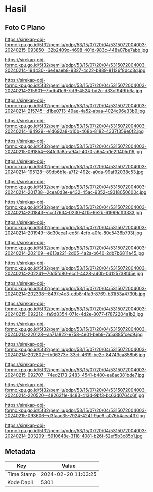 # Hasil

## Foto C Plano

https://sirekap-obj-formc.kpu.go.id/5f32/pemilu/pdpr/53/15/07/20/04/5315072004003-20240215-093850--32b2409c-4698-401d-983c-448a07be7abb.jpg

https://sirekap-obj-formc.kpu.go.id/5f32/pemilu/pdpr/53/15/07/20/04/5315072004003-20240214-194430--6e4eaeb8-9327-4c22-b889-81126f8dcc3d.jpg

https://sirekap-obj-formc.kpu.go.id/5f32/pemilu/pdpr/53/15/07/20/04/5315072004003-20240214-215901--7bdb41c6-7cf9-4524-bd2c-d33cf949fb6a.jpg

https://sirekap-obj-formc.kpu.go.id/5f32/pemilu/pdpr/53/15/07/20/04/5315072004003-20240214-215745--d1be0713-49ae-4a52-abaa-4024c96e33b9.jpg

https://sirekap-obj-formc.kpu.go.id/5f32/pemilu/pdpr/53/15/07/20/04/5315072004003-20240214-194929--e1d692a8-b10b-468b-8182-4337f359e0f2.jpg

https://sirekap-obj-formc.kpu.go.id/5f32/pemilu/pdpr/53/15/07/20/04/5315072004003-20240215-091854--84fc3a8a-a94d-4070-a654-c1e2ff405d19.jpg

https://sirekap-obj-formc.kpu.go.id/5f32/pemilu/pdpr/53/15/07/20/04/5315072004003-20240214-195128--89db6b1e-a712-492c-a0da-99af92038c53.jpg

https://sirekap-obj-formc.kpu.go.id/5f32/pemilu/pdpr/53/15/07/20/04/5315072004003-20240214-201738--2cea0d3e-e432-45ac-9352-c9318050600c.jpg

https://sirekap-obj-formc.kpu.go.id/5f32/pemilu/pdpr/53/15/07/20/04/5315072004003-20240214-201843--cccf7634-0230-4115-9e2b-61999cff3333.jpg

https://sirekap-obj-formc.kpu.go.id/5f32/pemilu/pdpr/53/15/07/20/04/5315072004003-20240214-201949--8d30eca1-ed5f-4cfb-a0fe-80c5436b793f.jpg

https://sirekap-obj-formc.kpu.go.id/5f32/pemilu/pdpr/53/15/07/20/04/5315072004003-20240214-202109--e613a221-2d05-4a2a-b640-2db7b6811a45.jpg

https://sirekap-obj-formc.kpu.go.id/5f32/pemilu/pdpr/53/15/07/20/04/5315072004003-20240214-202241--70d5fd80-eccf-4428-a40b-0d125738f45e.jpg

https://sirekap-obj-formc.kpu.go.id/5f32/pemilu/pdpr/53/15/07/20/04/5315072004003-20240214-202338--8497e4e3-cdb8-4fa9-8769-b31f53a4730b.jpg

https://sirekap-obj-formc.kpu.go.id/5f32/pemilu/pdpr/53/15/07/20/04/5315072004003-20240215-092212--fa9d8354-071c-4d2e-8077-f7872204a1b2.jpg

https://sirekap-obj-formc.kpu.go.id/5f32/pemilu/pdpr/53/15/07/20/04/5315072004003-20240214-220128--aa71a822-e758-4e01-beb9-7a5a885fcec9.jpg

https://sirekap-obj-formc.kpu.go.id/5f32/pemilu/pdpr/53/15/07/20/04/5315072004003-20240214-202802--fb06373e-33cf-4619-be2c-84743ca858b6.jpg

https://sirekap-obj-formc.kpu.go.id/5f32/pemilu/pdpr/53/15/07/20/04/5315072004003-20240215-092707--74ed2173-2483-4541-b480-ea8ac381bde7.jpg

https://sirekap-obj-formc.kpu.go.id/5f32/pemilu/pdpr/53/15/07/20/04/5315072004003-20240214-220520--48263f1e-4c83-413d-9bf3-bc63d0764c6f.jpg

https://sirekap-obj-formc.kpu.go.id/5f32/pemilu/pdpr/53/15/07/20/04/5315072004003-20240215-093606--d3faac35-7924-424f-9ae9-a076b4aea437.jpg

https://sirekap-obj-formc.kpu.go.id/5f32/pemilu/pdpr/53/15/07/20/04/5315072004003-20240214-203209--5910648e-3118-4081-b26f-52ef5b3c85b1.jpg


## Metadata

| Key        | Value               |
| ---------- | ------------------- |
| Time Stamp | 2024-02-20 11:03:25 |
| Kode Dapil | 5301                |



